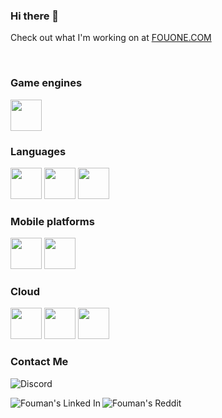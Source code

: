 ### Hi there 👋

Check out what I'm working on at [FOUONE.COM](https://www.fouone.com)

<!--
**fouman75/fouman75** is a ✨ _special_ ✨ repository because its `README.md` (this file) appears on your GitHub profile.

Here are some ideas to get you started:

- 🔭 I’m currently working on ...
- 🌱 I’m currently learning ...
- 👯 I’m looking to collaborate on ...
- 🤔 I’m looking for help with ...
- 💬 Ask me about ...
- 📫 How to reach me: ...
- 😄 Pronouns: ...
- ⚡ Fun fact: ...
-->

<br/>

<!--
<a href="https://discord.gg/users/fouman#9537">
  <img align="left" alt="Fouman's Discord" width="22px" src="https://cdn.jsdelivr.net/npm/simple-icons@v3/icons/discord.svg" />
</a>
-->
<!-- <code><img height="50" src="https://cdn.jsdelivr.net/npm/simple-icons@v3/icons/"></code> -->

### Game engines
<code><img height="50" src="https://img.shields.io/static/v1?label=%20&message=Unity&color=black&logo=unity&style=for-the-badge&logoColor=white"></code>

### Languages
<code><img height="50" src="https://img.shields.io/static/v1?label=%20&message=C%23&color=239120&logo=csharp&style=for-the-badge&logoColor=white"></code>
<code><img height="50" src="https://img.shields.io/static/v1?label=%20&message=Javascript&color=F7DF1E&logo=javascript&style=for-the-badge&logoColor=white"></code>
<code><img height="50" src="https://img.shields.io/static/v1?label=%20&message=Java&color=007396&logo=java&style=for-the-badge&logoColor=white"></code>


### Mobile platforms     
<code><img height="50" src="https://img.shields.io/static/v1?label=%20&message=Android&color=3DDC84&logo=android&style=for-the-badge&logoColor=white"></code>
<code><img height="50" src="https://img.shields.io/static/v1?label=%20&message=iOS&color=000000&logo=ios&style=for-the-badge&logoColor=white"></code>

### Cloud
<code><img height="50" src="https://img.shields.io/static/v1?label=%20&message=Firebase&color=FFCA28&logo=firebase&style=for-the-badge&logoColor=white"></code>
<code><img height="50" src="https://img.shields.io/static/v1?label=%20&message=Playfab&color=243a5e&style=for-the-badge&logoColor=white"></code>
<code><img height="50" src="https://img.shields.io/static/v1?label=%20&message=Node.JS&color=339933&logo=nodedotjs&style=for-the-badge&logoColor=white"></code>
<br />

### Contact Me
![Discord](https://img.shields.io/static/v1?label=Discord&message=fouman%239537&color=5865F2&logo=discord&style=for-the-badge&logoColor=white)

<a href="https://www.linkedin.com/in/frederickouimet/">
  <img align="left" alt="Fouman's Linked In" src="https://img.shields.io/static/v1?label=%20&message=LinkedIN&color=0A66C2&logo=linkedin&style=for-the-badge&logoColor=white" />
</a>
<a href="https://www.reddit.com/user/fouman75/">
  <img align="left" alt="Fouman's Reddit" src="https://img.shields.io/static/v1?label=%20&message=Reddit&color=FF4500&logo=reddit&style=for-the-badge&logoColor=white" />
</a>
&nbsp;

<br />

<!--
![fouman](https://img.shields.io/github/repo-size/FOUMAN75/Jigsawnoi?style=plastic) ![GitHub language count](https://img.shields.io/github/languages/count/FOUMAN75/REPOSITORY?style=plastic) ![GitHub top language](https://img.shields.io/github/languages/top/FOUMAN75/REPOSITORY?style=plastic) ![GitHub last commit](https://img.shields.io/github/last-commit/FOUMAN75/REPOSITORY?color=red&style=plastic)
-->
<!-- ![Fouman's github stats](https://github-readme-stats.vercel.app/api?username=fouman75&show_icons=true&hide_border=true) -->
